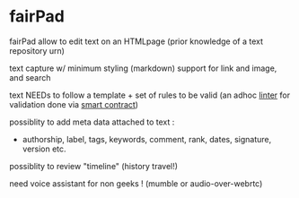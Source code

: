 # fairPad

fairPad allow to edit text on an HTMLpage
(prior knowledge of a text repository urn)

text capture w/ minimum styling (markdown)
support for link and image, and search

text NEEDs to follow a template + set of rules to be valid
(an adhoc [linter](linter.md) for validation done via [smart contract][2])


possiblity to add meta data attached to text :
  - authorship, label, tags, keywords, comment, rank,
    dates, signature, version etc.


possiblity to review "timeline" (history travel!)

need voice assistant for non geeks ! (mumble or audio-over-webrtc)


[1]: https://en.wikipedia.org/wiki/Lint_(software)
[2]: https://duckduckgo.com/?q=qscrontract

